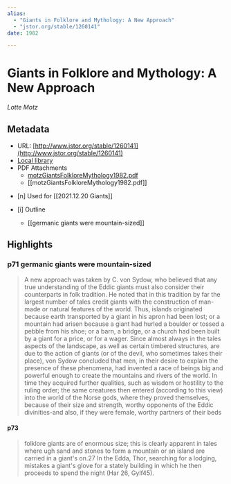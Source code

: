 ```yaml
---
alias: 
  - "Giants in Folklore and Mythology: A New Approach"
  - "jstor.org/stable/1260141"
date: 1982

---
```


# Giants in Folklore and Mythology: A New Approach
<cite>Lotte Motz </cite>

## Metadata
* URL: [http://www.jstor.org/stable/1260141](http://www.jstor.org/stable/1260141)
* [Local library](zotero://select/items/1_FLYF6BZC)
* PDF Attachments
	- [motzGiantsFolkloreMythology1982.pdf](zotero://open-pdf/library/items/X4SER28J)
	- [[motzGiantsFolkloreMythology1982.pdf]]
 - [n] Used for [[2021.12.20 Giants]]

- [i] Outline 
     - [[germanic giants were mountain-sized]]

## Highlights

### p71 germanic giants were mountain-sized 

> A new approach was taken by C. von Sydow, who believed that any true understanding of the Eddic giants must also consider their counterparts in folk tradition. He noted that in this tradition by far the largest number of tales credit giants with the construction of man-made or natural features of the world. Thus, islands originated because earth transported by a giant in his apron had been lost; or a mountain had arisen because a giant had hurled a boulder or tossed a pebble from his shoe; or a barn, a bridge, or a church had been built by a giant for a price, or for a wager. Since almost always in the tales aspects of the landscape, as well as certain timbered structures, are due to the action of giants (or of the devil, who sometimes takes their place), von Sydow concluded that men, in their desire to explain the presence of these phenomena, had invented a race of beings big and powerful enough to create the mountains and rivers of the world. In time they acquired further qualities, such as wisdom or hostility to the ruling order; the same creatures then entered (according to this view) into the world of the Norse gods, where they proved themselves, because of their size and strength, worthy opponents of the Eddic divinities-and also, if they were female, worthy partners of their beds

#### p73

> folklore giants are of enormous size; this is clearly apparent in tales where ugh sand and stones to form a mountain or an island are carried in a giant's on.27 In the Edda, Thor, searching for a lodging, mistakes a giant's glove for a stately building in which he then proceeds to spend the night (Har 26, Gylf45).
